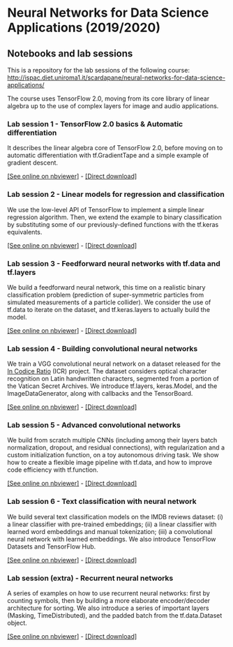 # Neural Networks for Data Science Applications (2019/2020)
## Notebooks and lab sessions

This is a repository for the lab sessions of the following course:
http://ispac.diet.uniroma1.it/scardapane/neural-networks-for-data-science-applications/

The course uses TensorFlow 2.0, moving from its core library of linear algebra up to the use of complex layers for image and audio applications.

### Lab session 1 - TensorFlow 2.0 basics & Automatic differentiation

It describes the linear algebra core of TensorFlow 2.0, before moving on to automatic differentiation with tf.GradientTape and a simple example of gradient descent.

[[See online on nbviewer]](https://nbviewer.jupyter.org/github/sscardapane/neural-networks-for-data-science/blob/master/Notebook_1_Basics_and_automatic_differentiation.ipynb) - [[Direct download]](https://github.com/sscardapane/neural-networks-for-data-science/blob/master/Notebook_1_Basics_and_automatic_differentiation.ipynb)

### Lab session 2 - Linear models for regression and classification

We use the low-level API of TensorFlow to implement a simple linear regression algorithm. Then, we extend the example to binary classification by substituting some of our previously-defined functions with the tf.keras equivalents.

[[See online on nbviewer]](https://nbviewer.jupyter.org/github/sscardapane/neural-networks-for-data-science/blob/master/Notebook_2_Linear_models.ipynb) - [[Direct download]](https://github.com/sscardapane/neural-networks-for-data-science/blob/master/Notebook_2_Linear_models.ipynb)

### Lab session 3 - Feedforward neural networks with tf.data and tf.layers

We build a feedforward neural network, this time on a realistic binary classification problem (prediction of super-symmetric particles from simulated measurements of a particle collider). We consider the use of tf.data to iterate on the dataset, and tf.keras.layers to actually build the model.

[[See online on nbviewer]](https://nbviewer.jupyter.org/github/sscardapane/neural-networks-for-data-science/blob/master/Notebook_3_Feedforward_neural_networks.ipynb) - [[Direct download]](https://github.com/sscardapane/neural-networks-for-data-science/blob/master/Notebook_3_Feedforward_neural_networks.ipynb)

### Lab session 4 - Building convolutional neural networks

We train a VGG convolutional neural network on a dataset released for the [In Codice Ratio](http://www.inf.uniroma3.it/db/icr/) (ICR) project. The dataset considers optical character recognition on Latin handwritten characters, segmented from a portion of the Vatican Secret Archives. We introduce tf.layers, keras.Model, and the ImageDataGenerator, along with callbacks and the TensorBoard.

[[See online on nbviewer]](https://nbviewer.jupyter.org/github/sscardapane/neural-networks-for-data-science/blob/master/Notebook_4_Building_convolutional_neural_networks.ipynb) - [[Direct download]](https://github.com/sscardapane/neural-networks-for-data-science/blob/master/Notebook_4_Building_convolutional_neural_networks.ipynb)

### Lab session 5 - Advanced convolutional networks

We build from scratch multiple CNNs (including among their layers batch normalization, dropout, and residual connections), with regularization and a custom initialization function, on a toy autonomous driving task. We show how to create a flexible image pipeline with tf.data, and how to improve code efficiency with tf.function.

[[See online on nbviewer]](https://nbviewer.jupyter.org/github/sscardapane/neural-networks-for-data-science/blob/master/Notebook_5_CNNs_from_scratch.ipynb) - [[Direct download]](https://github.com/sscardapane/neural-networks-for-data-science/blob/master/Notebook_5_CNNs_from_scratch.ipynb)

### Lab session 6 - Text classification with neural network

We build several text classification models on the IMDB reviews dataset: (i) a linear classifier with pre-trained embeddings; (ii) a linear classifier with learned word embeddings and manual tokenization; (iii) a convolutional neural network with learned embeddings. We also introduce TensorFlow Datasets and TensorFlow Hub.

[[See online on nbviewer]](https://nbviewer.jupyter.org/github/sscardapane/neural-networks-for-data-science/blob/master/Notebook_6_Text_classification_with_neural_networks.ipynb) - [[Direct download]](https://github.com/sscardapane/neural-networks-for-data-science/blob/master/Notebook_6_Text_classification_with_neural_networks.ipynb)

### Lab session (extra) - Recurrent neural networks

A series of examples on how to use recurrent neural networks: first by counting symbols, then by building a more elaborate encoder/decoder architecture for sorting. We also introduce a series of important layers (Masking, TimeDistributed), and the padded batch from the tf.data.Dataset object.

[[See online on nbviewer]](https://nbviewer.jupyter.org/github/sscardapane/neural-networks-for-data-science/blob/master/Notebook_extra_Recurrent_neural_networks.ipynb) - [[Direct download]](https://github.com/sscardapane/neural-networks-for-data-science/blob/master/Notebook_extra_Recurrent_neural_networks.ipynb)
